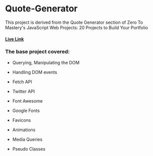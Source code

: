 # Quote-Generator
This project is derived from the Quote Generator section of Zero To Mastery's JavaScript Web Projects: 20 Projects to Build Your Portfolio

 #### [Live Link](https://padmarathore.github.io/Quote-Generator/)


### The base project covered:

- Querying, Manipulating the DOM

- Handling DOM events

- Fetch API

- Twitter API

- Font Awesome

- Google Fonts

- Favicons

- Animations

- Media Queries

- Pseudo Classes


